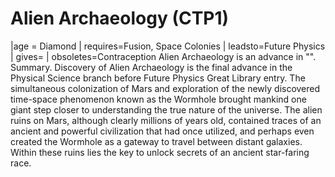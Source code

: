 # Alien Archaeology (CTP1)

 |age = Diamond
 | requires=Fusion, Space Colonies
 | leadsto=Future Physics
 | gives=
 | obsoletes=Contraception
Alien Archaeology is an advance in "".
Summary.
Discovery of Alien Archaeology is the final advance in the Physical Science branch before Future Physics
Great Library entry.
The simultaneous colonization of Mars and exploration of the newly discovered time-space phenomenon known as the Wormhole brought mankind one giant step closer to understanding the true nature of the universe. The alien ruins on Mars, although clearly millions of years old, contained traces of an ancient and powerful civilization that had once utilized, and perhaps even created the Wormhole as a gateway to travel between distant galaxies. Within these ruins lies the key to unlock secrets of an ancient star-faring race.